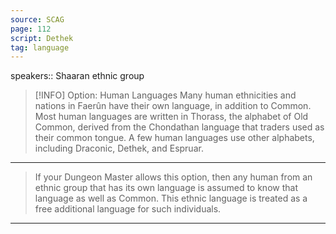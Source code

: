 ```yaml
---
source: SCAG
page: 112
script: Dethek
tag: language
---
```


speakers:: Shaaran ethnic group


> [!INFO] Option: Human Languages
>Many human ethnicities and nations in Faerûn have their own language, in addition to Common. Most human languages are written in Thorass, the alphabet of Old Common, derived from the Chondathan language that traders used as their common tongue. A few human languages use other alphabets, including Draconic, Dethek, and Espruar.

---

>If your Dungeon Master allows this option, then any human from an ethnic group that has its own language is assumed to know that language as well as Common. This ethnic language is treated as a free additional language for such individuals.

---


